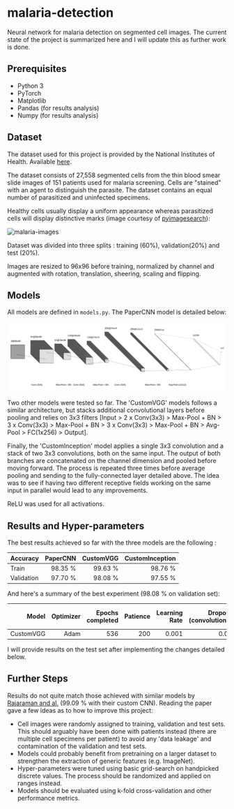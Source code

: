 # malaria-detection
Neural network for malaria detection on segmented cell images.
The current state of the project is summarized here and I will update this as further work is done.

## Prerequisites
- Python 3
- PyTorch
- Matplotlib
- Pandas (for results analysis)
- Numpy (for results analysis)

## Dataset
The dataset used for this project is provided by the National Institutes of Health. Available [here](https://lhncbc.nlm.nih.gov/publication/pub9932).

The dataset consists of 27,558 segmented cells from the thin blood smear slide images of 151 patients used for malaria screening. 
Cells are "stained" with an agent to distinguish the parasite. The dataset contains an equal number of parasitized and uninfected specimens.

Healthy cells usually display a uniform appearance whereas parasitized cells will display distinctive marks (image courtesy of [pyimagesearch](https://www.pyimagesearch.com/2018/12/03/deep-learning-and-medical-image-analysis-with-keras/)):

![malaria-images](https://www.pyimagesearch.com/wp-content/uploads/2018/12/dl_medical_imaging_malaria_dataset.jpg)

Dataset was divided into three splits : training (60%), validation(20%) and test (20%).

Images are resized to 96x96 before training, normalized by channel and augmented with rotation, translation, sheering, scaling and flipping.

## Models
All models are defined in `models.py`. The PaperCNN model is detailed below:

![PaperCNN](https://github.com/sachaMorin/malaria-detection/blob/master/PaperCNN.png?raw=true)


Two other models were tested so far. The 'CustomVGG' models follows a similar architecture, but stacks additional convolutional
layers before pooling and relies on 3x3 filters [Input > 2 x Conv(3x3) > Max-Pool + BN > 3 x Conv(3x3) > Max-Pool + BN > 
3 x Conv(3x3) > Max-Pool + BN > Avg-Pool > FC(1x256) > Output].

Finally, the 'CustomInception' model applies a single 3x3 convolution and a stack of two 3x3 convolutions, both on the same input.
The output of both branches are concatenated on the channel dimension and pooled before moving forward. The process is repeated three times before average pooling and sending to the fully-connected layer detailed above. The idea was to see if
having two different receptive fields working on the same input in parallel would lead to any improvements.

ReLU was used for all activations.

## Results and Hyper-parameters
The best results achieved so far with the three models are the following :

Accuracy        | PaperCNN  |  CustomVGG | CustomInception
---|---:|---:|---:
Train  | 98.35 %  |    99.63 %   |  98.76 %
Validation    |          97.70 %|      98.08 %|     97.55 %

And here's a summary of the best experiment (98.08 % on validation set):

Model        |Optimizer| Epochs completed  |  Patience | Learning Rate | Dropout (convolutions) | Dropout (fully connected)
---:|---:|---:|---:|---:|---:|---:
CustomVGG  | Adam|536  |    200   |  0.001 | 0.05 | 0.5

I will provide results on the test set after implementing the changes detailed below.

## Further Steps
Results do not quite match those achieved with similar models by [Rajaraman and al.](https://peerj.com/articles/6977/) (99.09 % with their custom CNN). Reading the paper gave a few ideas as to how to improve this project:
- Cell images were randomly assigned to training, validation and test sets. This should arguably have been done with patients instead (there are multiple cell specimens per patient) to avoid any 'data leakage' and contamination of the validation and test sets.
- Models could probably benefit from pretraining on a larger dataset to strengthen the extraction of generic features (e.g. ImageNet).
- Hyper-parameters were tuned using basic grid-search on handpicked discrete values. The process should be randomized and applied on ranges instead.
- Models should be evaluated using k-fold cross-validation and other performance metrics.

